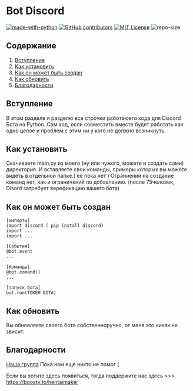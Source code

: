 # Bot Discord
[![made-with-python](https://img.shields.io/badge/Made%20with-Python-1f425f.svg)](https://www.python.org/) [![GitHub contributors](https://img.shields.io/badge/contributors-1-yellow)](https://github.com/abova29/discriminant/graphs/contributors/) [![MIT License](https://img.shields.io/badge/License-MIT%20License-brightgreen)](https://opensource.org/licenses/MIT) ![repo-size](https://img.shields.io/badge/repo%20size-9%2C42%20%D0%9C%D0%91-blue)

## Содержание
1. [Вступление](https://github.com/BSNIKYT/Bot-Discord/blob/main/README.md#Встуление)
2. [Как установить](https://github.com/BSNIKYT/Bot-Discord/blob/main/README.md#%D0%BA%D0%B0%D0%BA-%D1%83%D1%81%D1%82%D0%B0%D0%BD%D0%BE%D0%B2%D0%B8%D1%82%D1%8C)
3. [Как он может быть создан](https://github.com/BSNIKYT/Bot-Discord/blob/main/README.md#%D0%BA%D0%B0%D0%BA-%D0%BE%D0%BD-%D0%BC%D0%BE%D0%B6%D0%B5%D1%82-%D0%B1%D1%8B%D1%82%D1%8C-%D1%81%D0%BE%D0%B7%D0%B4%D0%B0%D0%BD)
4. [Как обновить](https://github.com/BSNIKYT/Bot-Discord/blob/main/README.md#Как-обновить)
5. [Благодарности](https://github.com/BSNIKYT/Bot-Discord/blob/main/README.md#Благодарности)


## Вступление

В этом разделе я разделю все строчки работаюего кода для Discord Бота на Python.
Сам код, если совместить вместе будет работать как одно целое и проблем с этим ни у кого не должно возникнуть.


## Как установить

Скачиваете main.py из моего (ну или чужого, можете и создать сами) директория.
И вставляете свои команды, примеры которых вы можете  видеть в отдельной папке.( её пока нет )
Ограниений на создание команд нет, как и ограничений по добавлению. 
(после 75человек, Disord затребует верефикацию вашего бота)

## Как он может быть создан

```
[импорты]
import discord ( pip install discord)
import ...
import ...

[События]
@bot.event
...

[Команды]
@bot.comand()
...

[запуск бота]
bot.run(ТОКЕН БОТА)
```
## Как обновить
Вы обновляете своего бота собственноручно, от меня это никак не звисит.

## Благодарности
[Наша группа](https://vk.com/club208855754)
Пока нам ещё никто не помог (

Если вы хотите здесь появиться,  тогда поддержите нас здесь >>> https://boosty.to/hentaimaker

